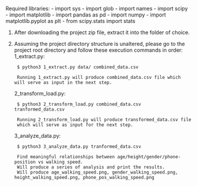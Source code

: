 Required libraries:
    - import sys
    - import glob
    - import names
    - import scipy
    - import matplotlib
    - import pandas as pd
    - import numpy
    - import matplotlib.pyplot as plt
    - from scipy.stats import stats
    
1. After downloading the project zip file, extract it into the folder of choice.

2. Assuming the project directory structure is unaltered, please go to the project root directory and follow these execution commands in order:
    1_extract.py:

        $ python3 1_extract.py data/ combined_data.csv
        
        Running 1_extract.py will produce combined_data.csv file which will serve as input in the next step.
    
    2_transform_load.py:

        $ python3 2_transform_load.py combined_data.csv tranformed_data.csv
        
        Running 2_transform_load.py will produce transformed_data.csv file 
        which will serve as input for the next step.
             
    3_analyze_data.py:
    
        $ python3 3_analyze_data.py tranformed_data.csv
        
        Find meaningful relationships between age/height/gender/phone-position vs walking speed.
        Will produce a series of analysis and print the results.
        Will produce age_walking_speed.png, gender_walking_speed.png, height_walking_speed.png, phone_pos_walking_speed.png
  
